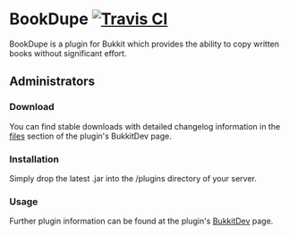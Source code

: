 # BookDupe [![Travis CI](https://secure.travis-ci.org/MinerAp/book-dupe.png)](http://travis-ci.org/#!/MinerAp/book-dupe)

BookDupe is a plugin for Bukkit which provides the ability to copy written books without significant effort.

## Administrators

### Download

You can find stable downloads with detailed changelog information in the [files](http://dev.bukkit.org/bukkit-plugins/bookdupe/files/) section of the plugin's BukkitDev page.

### Installation

Simply drop the latest .jar into the /plugins directory of your server.

### Usage

Further plugin information can be found at the plugin's [BukkitDev](http://dev.bukkit.org/bukkit-plugins/bookdupe/) page.
